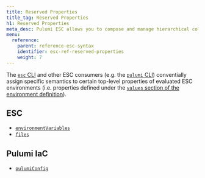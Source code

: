 ```yaml
---
title: Reserved Properties
title_tag: Reserved Properties
h1: Reserved Properties
meta_desc: Pulumi ESC allows you to compose and manage hierarchical collections of configuration and secrets and consume them in various ways.
menu:
  reference:
    parent: reference-esc-syntax
    identifier: esc-ref-reserved-properties
    weight: 7
---
```


The [`esc` CLI](/docs/install/esc/) and other ESC consumers (e.g. the [`pulumi` CLI](/docs/install/)) conventially assign specific semantics to certain top-level properties of evaluated ESC environments (i.e. properties defined under the [`values` section of the environment definition](/docs/reference/esc-syntax/top-level-keys/values)).

## ESC

- [`environmentVariables`](/docs/reference/esc-syntax/reserved-properties/environment-variables)
- [`files`](/docs/reference/esc-syntax/reserved-properties/files)

## Pulumi IaC

- [`pulumiConfig`](/docs/reference/esc-syntax/reserved-properties/pulumi-config)
